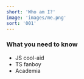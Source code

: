 ```yaml
---
short: 'Who am I?'
image: 'images/me.png'
sort: '001'
---
```


### What you need to know

- JS cool-aid
- TS fanboy
- Academia
